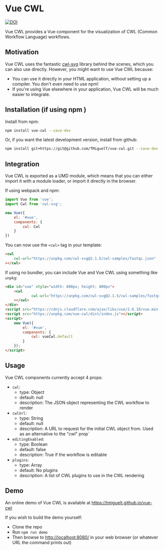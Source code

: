 # Vue CWL

[![DOI](https://zenodo.org/badge/121595617.svg)](https://zenodo.org/badge/latestdoi/121595617)

Vue CWL provides a Vue component for the visualization of CWL (Common Workflow Language) workflows.

## Motivation

Vue CWL uses the fantastic [cwl-svg](https://github.com/rabix/cwl-svg) library behind the scenes, which you can also use directly.
However, you might want to use Vue CWL because:

* You can use it directly in your HTML application, without setting up a compiler. You don't even need to use npm!
* If you're using Vue elsewhere in your application, Vue CWL will be much easier to integrate.

## Installation (if using npm )
Install from npm:

```bash
npm install vue-cwl --save-dev
```

Or, if you want the latest development version, install from github:

```bash
npm install git+https://git@github.com/TMiguelT/vue-cwl.git --save-dev
```

## Integration
Vue CWL is exported as a UMD module, which means that you can either import it with a module loader,
or import it directly in the browser.

If using webpack and npm:

```javascript
import Vue from 'vue';
import Cwl from 'cwl-svg';

new Vue({
    el: '#vue',
    components: {
        cwl: Cwl
    }
})
```

You can now use the `<cwl>` tag in your template:
```html
<cwl
    cwl-url="https://unpkg.com/cwl-svg@2.1.5/cwl-samples/fastqc.json"
></cwl>
```

If using no bundler, you can include Vue and Vue CWL using something like `unpkg`:

```html
<div id="vue" style="width: 800px; height: 800px">
    <cwl
            cwl-url="https://unpkg.com/cwl-svg@2.1.5/cwl-samples/fastqc.json"
    ></cwl>
</div>
<script src="https://cdnjs.cloudflare.com/ajax/libs/vue/2.6.10/vue.min.js"></script>
<script src="https://unpkg.com/vue-cwl/dist/index.js"></script>
<script>
    new Vue({
        el: '#vue',
        components: {
            cwl: vueCwl.default
        }
    });
</script>
```

## Usage

Vue CWL components currently accept 4 props:

* `cwl`:
    * type: Object
    * default: null
    * description: The JSON object representing the CWL workflow to render
* `cwlUrl`:
    * type: String
    * default: null
    * description: A URL to request for the initial CWL object from. Used as an alternative to the "cwl" prop`
* `editingEnabled`:
    * type: Boolean
    * default: false
    * description: True if the workflow is editable
* `plugins`:
    * type: Array
    * default: No plugins
    * description: A list of CWL plugins to use in the CWL rendering

## Demo
An online demo of Vue CWL is available at <https://tmiguelt.github.io/vue-cwl>

If you wish to build the demo yourself:
* Clone the repo
* Run `npm run demo`
* Then browse to <http://localhost:8080/> in your web browser (or whatever URL the command
prints out)
